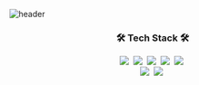 

![header](https://capsule-render.vercel.app/api?type=waving&color=yellow&height=250&section=header&text=Jinhyeok%20Heo&fontSize=70&animation=scaleIn)


<h3 align="center">🛠 Tech Stack 🛠</h3>

<p align="center">
  <img src="https://img.shields.io/badge/Python-3766AB?style=flat-square&logo=Python&logoColor=white"/></a>&nbsp 
<!--   <img src="https://img.shields.io/badge/Java-007396?style=flat-square&logo=Java&logoColor=white"/></a>&nbsp  -->
  <img src="https://img.shields.io/badge/C++-00599C?style=flat-square&logo=C%2B%2B&logoColor=white"/></a>&nbsp 
  <img src="https://img.shields.io/badge/Javascript-ffb13b?style=flat-square&logo=javascript&logoColor=white"/></a>&nbsp 
  <img src="https://img.shields.io/badge/Solidity-1572B6?style=flat-square&logo=Solidity&logoColor=white"/></a>&nbsp 
  <img src="https://img.shields.io/badge/Go-11B48A?style=flat-square&logo=Go&logoColor=white"/></a>&nbsp 
  <br>
<!--   <img src="https://img.shields.io/badge/SpringBoot-6DB33F?style=flat-square&logo=Spring&logoColor=white"/></a>&nbsp  -->
<!--   <img src="https://img.shields.io/badge/Django-092E20?style=flat-square&logo=Django&logoColor=white"/></a>&nbsp  -->
  <img src="https://img.shields.io/badge/Mysql-E6B91E?style=flat-square&logo=MySql&logoColor=white"/></a>&nbsp 
  <!--img src="https://img.shields.io/badge/HyperledgerFabric-DB3552?style=flat-square&logo=Hulu&logoColor=white"/></a>&nbsp -->
  <img src="https://img.shields.io/badge/aws-333664?style=flat-square&logo=amazon-aws&logoColor=white"/></a>&nbsp 
<!--   <img src="https://img.shields.io/badge/elasticsearch-005571?style=flat-square&logo=elasticsearch&logoColor=white"/></a>&nbsp  -->
</p>

<br>





<!--
**HEOHEOHEOseoul/HEOHEOHEOseoul** is a ✨ _special_ ✨ repository because its `README.md` (this file) appears on your GitHub profile.

Here are some ideas to get you started:

- 🔭 I’m currently working on ...
- 🌱 I’m currently learning ...
- 👯 I’m looking to collaborate on ...
- 🤔 I’m looking for help with ...
- 💬 Ask me about ...
- 📫 How to reach me: ...
- 😄 Pronouns: ...
- ⚡ Fun fact: ...
-->
